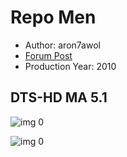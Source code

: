 # Repo Men

* Author: aron7awol
* [Forum Post](https://www.avsforum.com/threads/bass-eq-for-filtered-movies.2995212/post-58450818)
* Production Year: 2010

## DTS-HD MA 5.1

![img 0](https://i.imgur.com/kEDD9TJ.jpg)

![img 0](https://i.imgur.com/r9SBZbu.png)

